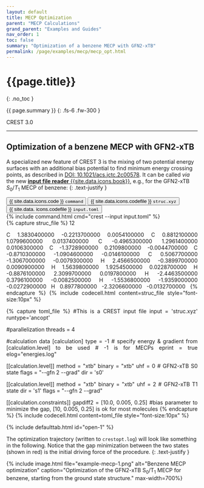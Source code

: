```yaml
---
layout: default
title: MECP Optimization
parent: "MECP Calculations"
grand_parent: "Examples and Guides"
nav_order: 1
toc: false
summary: "Optimization of a benzene MECP with GFN2-xTB"
permalink: /page/examples/mecp/mecp_opt.html
---
```


# {{page.title}}
{: .no_toc }

{{ page.summary }}
{: .fs-6 .fw-300 }

<div class="label label-green">CREST 3.0</div>


---

## Optimization of a benzene MECP with GFN2-xTB

A specialized new feature of CREST 3 is the mixing of two potential energy surfaces with an
 additional bias potential to find minimum energy crossing points, as described in 
[DOI: 10.1021/acs.jctc.2c00578](https://doi.org/10.1021/acs.jctc.2c00578 "Fast Screening of Minimum Energy Crossing Points with Semiempirical Tight-Binding Methods").
It can be called *via* the new [**input file reader** {{site.data.icons.book}}](../documentation/inputfiles.html  "Documentation / Input Files"), e.g., for the GFN2-xTB *S*<sub>0</sub>/*T*<sub>1</sub> MECP of benzene:
{: .text-justify }

 <!-- Tab links -->
<div class="tab card">
  <button class="tablinks tab-id-1" onclick="openTabId(event, 'tab-1-1', 'tab-id-1')" id="open-1">{{ site.data.icons.code }} <code>command</code></button>
  <button class="tablinks tab-id-1" onclick="openTabId(event, 'tab-1-2', 'tab-id-1')">{{ site.data.icons.codefile }} <code>struc.xyz</code></button>
  <button class="tablinks tab-id-1" onclick="openTabId(event, 'tab-1-3', 'tab-id-1')">{{ site.data.  icons.codefile }} <code>input.toml</code></button>
</div>
<!-- Tab content -->
<div id="tab-1-1" class="tabcontent tab-id-1" style="text-align:justify">
{% include command.html cmd="crest <span class='nt'>--input</span> input.toml" %}
</div>
<div id="tab-1-2" class="tabcontent tab-id-1" style="text-align:justify">
{% capture struc_file %}
  12
 
 C          1.3830400000       -0.2213700000        0.0054100000
 C          0.8812100000        1.0799600000        0.0137400000
 C         -0.4965300000        1.2961400000        0.0106300000
 C         -1.3728900000        0.2109800000       -0.0044700000
 C         -0.8710300000       -1.0904600000       -0.0146100000
 C          0.5067700000       -1.3067000000       -0.0079300000
 H          2.4566500000       -0.3899700000        0.0090900000
 H          1.5639800000        1.9254500000        0.0228700000
 H         -0.8876100000        2.3099700000        0.0197800000
 H         -2.4463500000        0.3796100000       -0.0082500000
 H         -1.5536800000       -1.9359000000       -0.0272900000
 H          0.8977800000       -2.3206600000       -0.0132700000
{% endcapture %}
{% include codecell.html content=struc_file style="font-size:10px" %}
</div>
<div id="tab-1-3" class="tabcontent tab-id-1" style="text-align:justify">
{% capture toml_file %}
#This is a CREST input file
input = 'struc.xyz'
runtype='ancopt'

#parallelization
threads = 4

#calculation data
[calculation]
type = -1   # specify energy & gradient from [calculation.level] to be used
            # -1 is for MECPs
eprint = true
elog="energies.log" 

[[calculation.level]]
method = "xtb"
binary = "xtb"
uhf = 0  # GFN2-xTB S0 state
flags = "--gfn 2 --grad"
dir = 's0'

[[calculation.level]]
method = "xtb"
binary = "xtb"
uhf = 2  # GFN2-xTB T1 state
dir = 's1'
flags = "--gfn 2 --grad"

[[calculation.constraints]]
gapdiff2 = [10.0, 0.005, 0.25]  #bias parameter to minimize the gap, [10, 0.005, 0.25] is ok for most molecules
{% endcapture %}
{% include codecell.html content=toml_file style="font-size:10px" %}
</div>
{% include defaulttab.html id="open-1" %}

The optimization trajectory (written to `crestopt.log`) will look like something in the following. Notice that the gap minimization between the two states (shown in red) is the initial driving force of the procedure.
{: .text-justify }

{% include image.html file="example-mecp-1.png" alt="Benzene MECP optimization" caption="Optimization of the GFN2-xTB S<sub>0</sub>/T<sub>1</sub> MECP for benzene, starting from the ground state structure." max-width=700%}


